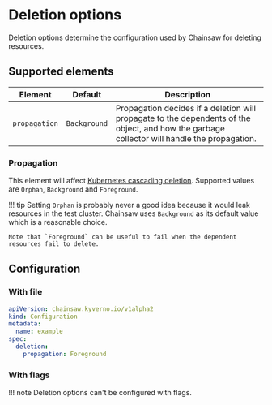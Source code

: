 # Deletion options

Deletion options determine the configuration used by Chainsaw for deleting resources.

## Supported elements

| Element | Default | Description |
|---|---|---|
| `propagation` | `Background` | Propagation decides if a deletion will propagate to the dependents of the object, and how the garbage collector will handle the propagation. |

### Propagation

This element will affect [Kubernetes cascading deletion](https://kubernetes.io/docs/concepts/architecture/garbage-collection/#cascading-deletion).
Supported values are `Orphan`, `Background` and `Foreground`.

!!! tip
    Setting `Orphan` is probably never a good idea because it would leak resources in the test cluster. Chainsaw uses `Background` as its default value which is a reasonable choice.

    Note that `Foreground` can be useful to fail when the dependent resources fail to delete.

## Configuration

### With file

```yaml
apiVersion: chainsaw.kyverno.io/v1alpha2
kind: Configuration
metadata:
  name: example
spec:
  deletion:
    propagation: Foreground
```

### With flags

!!! note
    Deletion options can't be configured with flags.
